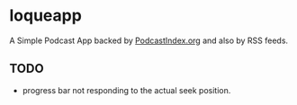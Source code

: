 # loqueapp

A Simple Podcast App backed by [PodcastIndex.org](https://podcastindex.org) and also by RSS feeds.

## TODO

- progress bar not responding to the actual seek position.


